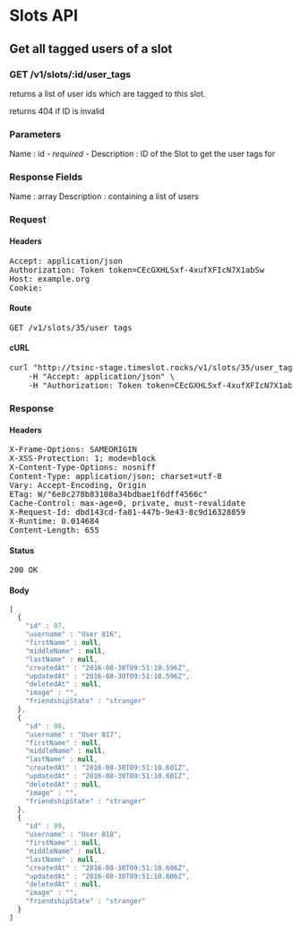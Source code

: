# Slots API

## Get all tagged users of a slot

### GET /v1/slots/:id/user_tags

returns a list of user ids which are tagged to this slot.

returns 404 if ID is invalid

### Parameters

Name : id *- required -*
Description : ID of the Slot to get the user tags for


### Response Fields

Name : array
Description : containing a list of users

### Request

#### Headers

<pre>Accept: application/json
Authorization: Token token=CEcGXHLSxf-4xufXFIcN7X1abSw
Host: example.org
Cookie: </pre>

#### Route

<pre>GET /v1/slots/35/user_tags</pre>

#### cURL

<pre class="request">curl &quot;http://tsinc-stage.timeslot.rocks/v1/slots/35/user_tags&quot; -X GET \
	-H &quot;Accept: application/json&quot; \
	-H &quot;Authorization: Token token=CEcGXHLSxf-4xufXFIcN7X1abSw&quot;</pre>

### Response

#### Headers

<pre>X-Frame-Options: SAMEORIGIN
X-XSS-Protection: 1; mode=block
X-Content-Type-Options: nosniff
Content-Type: application/json; charset=utf-8
Vary: Accept-Encoding, Origin
ETag: W/&quot;6e8c278b83108a34bdbae1f6dff4566c&quot;
Cache-Control: max-age=0, private, must-revalidate
X-Request-Id: dbd143cd-fa81-447b-9e43-8c9d16328859
X-Runtime: 0.014684
Content-Length: 655</pre>

#### Status

<pre>200 OK</pre>

#### Body

```javascript
[
  {
    "id" : 97,
    "username" : "User 816",
    "firstName" : null,
    "middleName" : null,
    "lastName" : null,
    "createdAt" : "2016-08-30T09:51:10.596Z",
    "updatedAt" : "2016-08-30T09:51:10.596Z",
    "deletedAt" : null,
    "image" : "",
    "friendshipState" : "stranger"
  },
  {
    "id" : 98,
    "username" : "User 817",
    "firstName" : null,
    "middleName" : null,
    "lastName" : null,
    "createdAt" : "2016-08-30T09:51:10.601Z",
    "updatedAt" : "2016-08-30T09:51:10.601Z",
    "deletedAt" : null,
    "image" : "",
    "friendshipState" : "stranger"
  },
  {
    "id" : 99,
    "username" : "User 818",
    "firstName" : null,
    "middleName" : null,
    "lastName" : null,
    "createdAt" : "2016-08-30T09:51:10.606Z",
    "updatedAt" : "2016-08-30T09:51:10.606Z",
    "deletedAt" : null,
    "image" : "",
    "friendshipState" : "stranger"
  }
]
```
